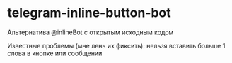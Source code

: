 # telegram-inline-button-bot
Альтернатива @inlineBot с открытым исходным кодом

Известные проблемы (мне лень их фиксить): 
нельзя вставить больше 1 слова в кнопке или сообщении
